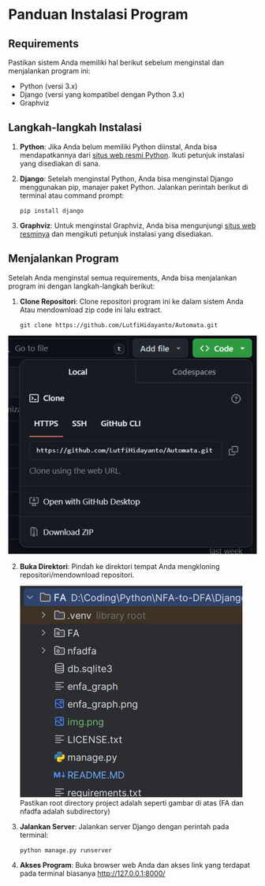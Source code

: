 # Panduan Instalasi Program

## Requirements
Pastikan sistem Anda memiliki hal berikut sebelum menginstal dan menjalankan program ini:

- Python (versi 3.x)
- Django (versi yang kompatibel dengan Python 3.x)
- Graphviz

## Langkah-langkah Instalasi

1. **Python**: Jika Anda belum memiliki Python diinstal, Anda bisa mendapatkannya dari [situs web resmi Python](https://www.python.org/downloads/). Ikuti petunjuk instalasi yang disediakan di sana.

2. **Django**: Setelah menginstal Python, Anda bisa menginstal Django menggunakan pip, manajer paket Python. Jalankan perintah berikut di terminal atau command prompt:

    ```
    pip install django
    ```

3. **Graphviz**: Untuk menginstal Graphviz, Anda bisa mengunjungi [situs web resminya](https://graphviz.org/) dan mengikuti petunjuk instalasi yang disediakan.

## Menjalankan Program

Setelah Anda menginstal semua requirements, Anda bisa menjalankan program ini dengan langkah-langkah berikut:

1. **Clone Repositori**: Clone repositori program ini ke dalam sistem Anda Atau mendownload zip code ini lalu extract.

    ```
   git clone https://github.com/LutfiHidayanto/Automata.git
    ```
   
![img.png](img.png)

2. **Buka Direktori**: Pindah ke direktori tempat Anda mengkloning repositori/mendownload repositori.

   ![img_1.png](img_1.png) 
    Pastikan root directory project adalah seperti gambar di atas (FA dan nfadfa adalah subdirectory)


4. **Jalankan Server**: Jalankan server Django dengan perintah pada terminal:

    ```
    python manage.py runserver
    ```

5. **Akses Program**: Buka browser web Anda dan akses link yang terdapat pada terminal biasanya http://127.0.0.1:8000/
